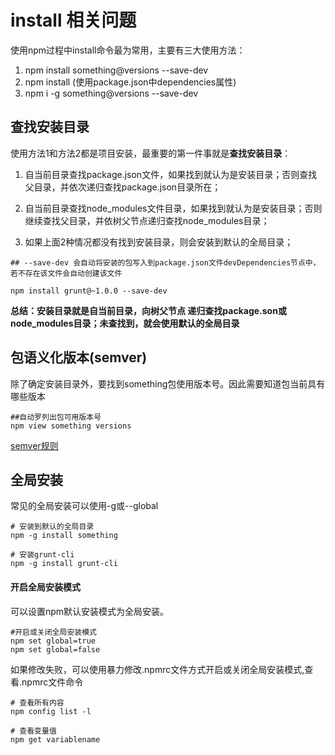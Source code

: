 # install 相关问题

使用npm过程中install命令最为常用，主要有三大使用方法：
1. npm install something@versions --save-dev
2. npm install (使用package.json中dependencies属性)
3. npm i -g something@versions --save-dev

## 查找安装目录

使用方法1和方法2都是项目安装，最重要的第一件事就是**查找安装目录**：
1. 自当前目录查找package.json文件，如果找到就认为是安装目录；否则查找父目录，并依次递归查找package.json目录所在；

2. 自当前目录查找node_modules文件目录，如果找到就认为是安装目录；否则继续查找父目录，并依树父节点递归查找node_modules目录；

3. 如果上面2种情况都没有找到安装目录，则会安装到默认的全局目录；


```
## --save-dev 会自动将安装的包写入到package.json文件devDependencies节点中，若不存在该文件会自动创建该文件

npm install grunt@~1.0.0 --save-dev
```

**总结：安装目录就是自当前目录，向树父节点
递归查找package.son或node_modules目录；未查找到，就会使用默认的全局目录**


## 包语义化版本(semver)

除了确定安装目录外，要找到something包使用版本号。因此需要知道包当前具有哪些版本

```
##自动罗列出包可用版本号
npm view something versions

```

[semver规则](npm-semver.md)

## 全局安装

常见的全局安装可以使用-g或--global

```
# 安装到默认的全局目录
npm -g install something

# 安装grunt-cli
npm -g install grunt-cli

```


#### 开启全局安装模式

可以设置npm默认安装模式为全局安装。

```
#开启或关闭全局安装模式
npm set global=true 
npm set global=false
```

如果修改失败，可以使用暴力修改.npmrc文件方式开启或关闭全局安装模式,查看.npmrc文件命令

```
# 查看所有内容
npm config list -l

# 查看变量值
npm get variablename

```



